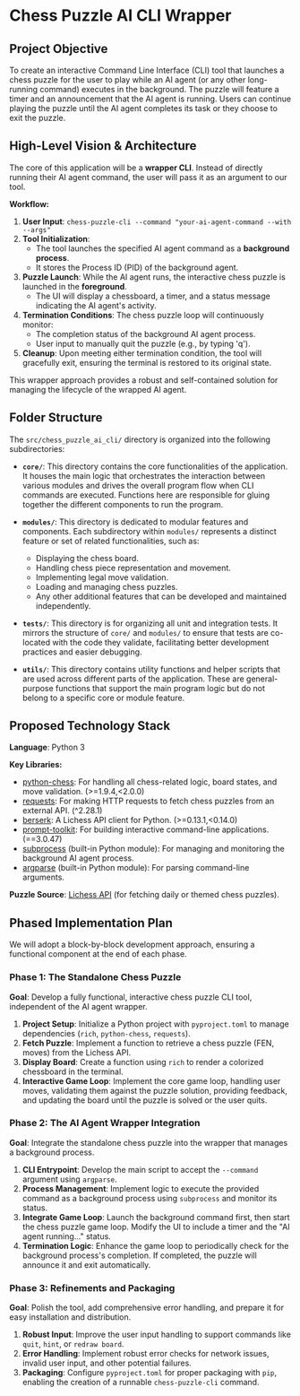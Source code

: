 # Chess Puzzle AI CLI Wrapper

## Project Objective

To create an interactive Command Line Interface (CLI) tool that launches a chess puzzle for the user to play while an AI agent (or any other long-running command) executes in the background. The puzzle will feature a timer and an announcement that the AI agent is running. Users can continue playing the puzzle until the AI agent completes its task or they choose to exit the puzzle.

## High-Level Vision & Architecture

The core of this application will be a **wrapper CLI**. Instead of directly running their AI agent command, the user will pass it as an argument to our tool.

**Workflow:**

1.  **User Input**: `chess-puzzle-cli --command "your-ai-agent-command --with --args"`
2.  **Tool Initialization**:
    *   The tool launches the specified AI agent command as a **background process**.
    *   It stores the Process ID (PID) of the background agent.
3.  **Puzzle Launch**: While the AI agent runs, the interactive chess puzzle is launched in the **foreground**.
    *   The UI will display a chessboard, a timer, and a status message indicating the AI agent's activity.
4.  **Termination Conditions**: The chess puzzle loop will continuously monitor:
    *   The completion status of the background AI agent process.
    *   User input to manually quit the puzzle (e.g., by typing 'q').
5.  **Cleanup**: Upon meeting either termination condition, the tool will gracefully exit, ensuring the terminal is restored to its original state.

This wrapper approach provides a robust and self-contained solution for managing the lifecycle of the wrapped AI agent.

## Folder Structure

The `src/chess_puzzle_ai_cli/` directory is organized into the following subdirectories:

*   **`core/`**: This directory contains the core functionalities of the application. It houses the main logic that orchestrates the interaction between various modules and drives the overall program flow when CLI commands are executed. Functions here are responsible for gluing together the different components to run the program.

*   **`modules/`**: This directory is dedicated to modular features and components. Each subdirectory within `modules/` represents a distinct feature or set of related functionalities, such as:
    *   Displaying the chess board.
    *   Handling chess piece representation and movement.
    *   Implementing legal move validation.
    *   Loading and managing chess puzzles.
    *   Any other additional features that can be developed and maintained independently.

*   **`tests/`**: This directory is for organizing all unit and integration tests. It mirrors the structure of `core/` and `modules/` to ensure that tests are co-located with the code they validate, facilitating better development practices and easier debugging.

*   **`utils/`**: This directory contains utility functions and helper scripts that are used across different parts of the application. These are general-purpose functions that support the main program logic but do not belong to a specific core or module feature.

## Proposed Technology Stack

**Language**: Python 3

**Key Libraries:**

*   [python-chess](https://github.com/niklasf/python-chess): For handling all chess-related logic, board states, and move validation. (>=1.9.4,<2.0.0)
*   [requests](https://github.com/psf/requests): For making HTTP requests to fetch chess puzzles from an external API. (^2.28.1)
*   [berserk](https://github.com/lichess-org/berserk): A Lichess API client for Python. (>=0.13.1,<0.14.0)
*   [prompt-toolkit](https://github.com/prompt-toolkit/python-prompt-toolkit): For building interactive command-line applications. (==3.0.47)
*   [subprocess](https://docs.python.org/3/library/subprocess.html) (built-in Python module): For managing and monitoring the background AI agent process.
*   [argparse](https://docs.python.org/3/library/argparse.html) (built-in Python module): For parsing command-line arguments.

**Puzzle Source**: [Lichess API](https://lichess.org/api) (for fetching daily or themed chess puzzles).

## Phased Implementation Plan

We will adopt a block-by-block development approach, ensuring a functional component at the end of each phase.

### Phase 1: The Standalone Chess Puzzle
**Goal**: Develop a fully functional, interactive chess puzzle CLI tool, independent of the AI agent wrapper.

1.  **Project Setup**: Initialize a Python project with `pyproject.toml` to manage dependencies (`rich`, `python-chess`, `requests`).
2.  **Fetch Puzzle**: Implement a function to retrieve a chess puzzle (FEN, moves) from the Lichess API.
3.  **Display Board**: Create a function using `rich` to render a colorized chessboard in the terminal.
4.  **Interactive Game Loop**: Implement the core game loop, handling user moves, validating them against the puzzle solution, providing feedback, and updating the board until the puzzle is solved or the user quits.

### Phase 2: The AI Agent Wrapper Integration
**Goal**: Integrate the standalone chess puzzle into the wrapper that manages a background process.

1.  **CLI Entrypoint**: Develop the main script to accept the `--command` argument using `argparse`.
2.  **Process Management**: Implement logic to execute the provided command as a background process using `subprocess` and monitor its status.
3.  **Integrate Game Loop**: Launch the background command first, then start the chess puzzle game loop. Modify the UI to include a timer and the "AI agent running..." status.
4.  **Termination Logic**: Enhance the game loop to periodically check for the background process's completion. If completed, the puzzle will announce it and exit automatically.

### Phase 3: Refinements and Packaging
**Goal**: Polish the tool, add comprehensive error handling, and prepare it for easy installation and distribution.

1.  **Robust Input**: Improve the user input handling to support commands like `quit`, `hint`, or `redraw board`.
2.  **Error Handling**: Implement robust error checks for network issues, invalid user input, and other potential failures.
3.  **Packaging**: Configure `pyproject.toml` for proper packaging with `pip`, enabling the creation of a runnable `chess-puzzle-cli` command.